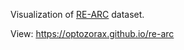 Visualization of [RE-ARC](https://github.com/michaelhodel/re-arc/) dataset.

View: https://optozorax.github.io/re-arc
